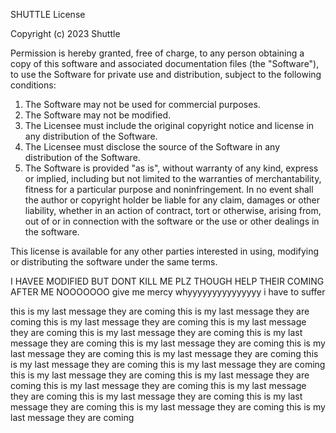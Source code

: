 SHUTTLE License

Copyright (c) 2023 Shuttle

Permission is hereby granted, free of charge, to any person obtaining a copy of this software and associated documentation files (the "Software"), to use the Software for private use and distribution, subject to the following conditions:

1. The Software may not be used for commercial purposes.
2. The Software may not be modified.
3. The Licensee must include the original copyright notice and license in any distribution of the Software.
4. The Licensee must disclose the source of the Software in any distribution of the Software.
5. The Software is provided "as is", without warranty of any kind, express or implied, including but not limited to the warranties of merchantability, fitness for a particular purpose and noninfringement. In no event shall the author or copyright holder be liable for any claim, damages or other liability, whether in an action of contract, tort or otherwise, arising from, out of or in connection with the software or the use or other dealings in the software.

This license is available for any other parties interested in using, modifying or distributing the software under the same terms.


I HAVEE MODIFIED BUT DONT KILL ME PLZ THOUGH HELP THEIR COMING AFTER ME NOOOOOOO
give me mercy
whyyyyyyyyyyyyyyy
i have to suffer

this is my last message they are coming this is my last message they are coming this is my last message they are coming this is my last message they are coming this is my last message they are coming this is my last message they are coming this is my last message they are coming this is my last message they are coming this is my last message they are coming this is my last message they are coming this is my last message they are coming this is my last message they are coming this is my last message they are coming this is my last message they are coming this is my last message they are coming this is my last message they are coming this is my last message they are coming this is my last message they are coming this is my last message they are coming 
